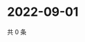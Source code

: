 # 2022-09-01

共 0 条

<!-- BEGIN WEIBO -->
<!-- 最后更新时间 Thu Sep 01 2022 01:20:37 GMT+0800 (China Standard Time) -->

<!-- END WEIBO -->
